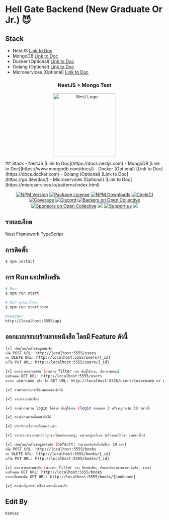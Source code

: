 # Hell Gate Backend (New Graduate Or Jr.) 😈

## Stack
- NestJS [Link to Doc](https://docs.nestjs.com)
- MongoDB [Link to Doc](https://www.mongodb.com/docs/)
- Docker (Optional) [Link to Doc](https://docs.docker.com)
- Golang (Optional) [Link to Doc](https://go.dev/doc/)
- Microservices (Optional) [Link to Doc](https://microservices.io/patterns/index.html)

<h3 align="center">NestJS + Mongo Test</h3>
<p align="center">
  <a href="http://nestjs.com/" target="blank"><img src="https://nestjs.com/img/logo-small.svg" width="200" alt="Nest Logo" /></a>
</p>
## Stack
- NestJS [Link to Doc](https://docs.nestjs.com)
- MongoDB [Link to Doc](https://www.mongodb.com/docs/)
- Docker (Optional) [Link to Doc](https://docs.docker.com)
- Golang (Optional) [Link to Doc](https://go.dev/doc/)
- Microservices (Optional) [Link to Doc](https://microservices.io/patterns/index.html)
<p align="center">
<a href="https://www.npmjs.com/~nestjscore" target="_blank"><img src="https://img.shields.io/npm/v/@nestjs/core.svg" alt="NPM Version" /></a>
<a href="https://www.npmjs.com/~nestjscore" target="_blank"><img src="https://img.shields.io/npm/l/@nestjs/core.svg" alt="Package License" /></a>
<a href="https://www.npmjs.com/~nestjscore" target="_blank"><img src="https://img.shields.io/npm/dm/@nestjs/common.svg" alt="NPM Downloads" /></a>
<a href="https://circleci.com/gh/nestjs/nest" target="_blank"><img src="https://img.shields.io/circleci/build/github/nestjs/nest/master" alt="CircleCI" /></a>
<a href="https://coveralls.io/github/nestjs/nest?branch=master" target="_blank"><img src="https://coveralls.io/repos/github/nestjs/nest/badge.svg?branch=master#9" alt="Coverage" /></a>
<a href="https://discord.gg/G7Qnnhy" target="_blank"><img src="https://img.shields.io/badge/discord-online-brightgreen.svg" alt="Discord"/></a>
<a href="https://opencollective.com/nest#backer" target="_blank"><img src="https://opencollective.com/nest/backers/badge.svg" alt="Backers on Open Collective" /></a>
<a href="https://opencollective.com/nest#sponsor" target="_blank"><img src="https://opencollective.com/nest/sponsors/badge.svg" alt="Sponsors on Open Collective" /></a>
  <a href="https://paypal.me/kamilmysliwiec" target="_blank"><img src="https://img.shields.io/badge/Donate-PayPal-ff3f59.svg"/></a>
    <a href="https://opencollective.com/nest#sponsor"  target="_blank"><img src="https://img.shields.io/badge/Support%20us-Open%20Collective-41B883.svg" alt="Support us"></a>
  <a href="https://twitter.com/nestframework" target="_blank"><img src="https://img.shields.io/twitter/follow/nestframework.svg?style=social&label=Follow"></a>
  </p>

## รายละเอียด
Nest Framework TypeScript

## การติดตั้ง
```bash
$ npm install 
```

## การ Ruท แอปพลิเคชัน
```bash
# Run
$ npm run start

# Run ผู้พัฒนาโหมด
$ npm run start:dev

#swagger
http://localhost:5555/api
```
## ออกแบบระบบร้านขายหนังสือ โดยมี Feature ดังนี้
```bash
[✔️] เพิ่ม/ลบ/แก้ไขข้อมูลสมาชิก
เพิ่ม POST URL: http://localhost:5555/users
ลบ DLETE URL: http://localhost:5555/users/{_id}
แก้ไข PUT URL: http://localhost:5555/users/{_id}

[✔️] แสดงรายการสมาชิก (สามารถ filter จาก ชื่อผู้ใช้งาน, ชื่อ-นามสกุล)
หาทั้งหมด GET URL: http://localhost:5555/users
หาจาก username หรือ ชื่อ GET URL: http://localhost:5555/users/{username or name}

[✔️] สามารถระงับการใช้งานของสมาชิกได้

[✔️] รายงานสมาชิกใหม่

[✔️] สมาชิกสามารถ login ได้ด้วย ชื่อผู้ใช้งาน (login ผิดพลาด 3 ครั้งจะถูกระงับ 30 วินาที)

[✔️] สมาชิกสามารถซื้อหนังสือได้

[✔️] ประวัติการซื้อหนังสือของสมาชิก

[✔️] รายงานการขายหนังสือที่ถูกขายในแต่หมวดหมู่, หมวดหมู่ละกี่เล่ม มีเรื่องออะไรบ้าง ราคาเท่าไหร่

[✔️] เพิ่ม/ลบ/แก้ไขข้อมูลหนังสือ (default: จำนวนหนังสือที่เพิ่มใหม่ 10 เล่ม)
เพิ่ม POST URL: http://localhost:5555/books
ลบ DLETE URL: http://localhost:5555/books/{_id}
แก้ไข PUT URL: http://localhost:5555/books/{_id}

[✔️] แสดงรายการหนังสือ (สามารถ filter จาก ชื่อหนังสือ, เรียงลำดับจากจำนวนหนังสือ, ราคา)
หาทั้งหมด GET URL: http://localhost:5555/books
หาจากชื่อหนังสือ GET URL: http://localhost:5555/books/{bookname}

[✔️] สมาชิกที่ถูกระงับจะไม่สามารถซื้อหนังสือ
```
## Edit By
```bash
KanSaz
```
